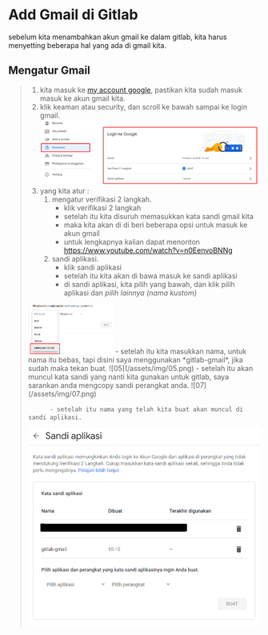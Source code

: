 # Add Gmail di Gitlab

sebelum kita menambahkan akun gmail ke dalam gitlab, kita harus menyetting beberapa hal yang ada di gmail kita.

## Mengatur Gmail

>1. kita masuk ke [my account google], pastikan kita sudah masuk masuk ke akun gmail kita.
>2. klik keaman atau security, dan scroll ke bawah sampai ke login gmail.
>![01]
>3. yang kita atur :
>       1. mengatur verifikasi 2 langkah.
>           - klik verifikasi 2 langkah
>           - setelah itu kita disuruh memasukkan kata sandi gmail kita
>           - maka kita akan di di beri beberapa opsi untuk masuk ke akun gmail
>           - untuk lengkapnya kalian dapat menonton <https://www.youtube.com/watch?v=n0EenvoBNNg>
>       2. sandi aplikasi.
>           - klik sandi aplikasi
>           - setelah itu kita akan di bawa masuk ke sandi aplikasi
>           - di sandi aplikasi, kita pilih yang bawah, dan klik pilih aplikasi dan *pilih lainnya (nama kustom)*
> <img src="/assets/img/03.png" style=" width:170px ; height:100px"/>
>           - setelah itu kita masukkan nama, untuk nama itu bebas, tapi disini saya menggunakan *gitlab-gmail*, jika sudah maka tekan buat.
> ![05](/assets/img/05.png)
>           - setelah itu akan muncul kata sandi yang nanti kita gunakan untuk gitlab, saya sarankan anda mengcopy sandi perangkat anda.
>  ![07](/assets/img/07.png)
>
>           - setelah itu nama yang telah kita buat akan muncul di sandi aplikasi.
> ![08](/assets/img/08.png)
<!-- link -->
[my account google]: <https://myaccount.google.com/>
[01]: </assets/img/01.png>
